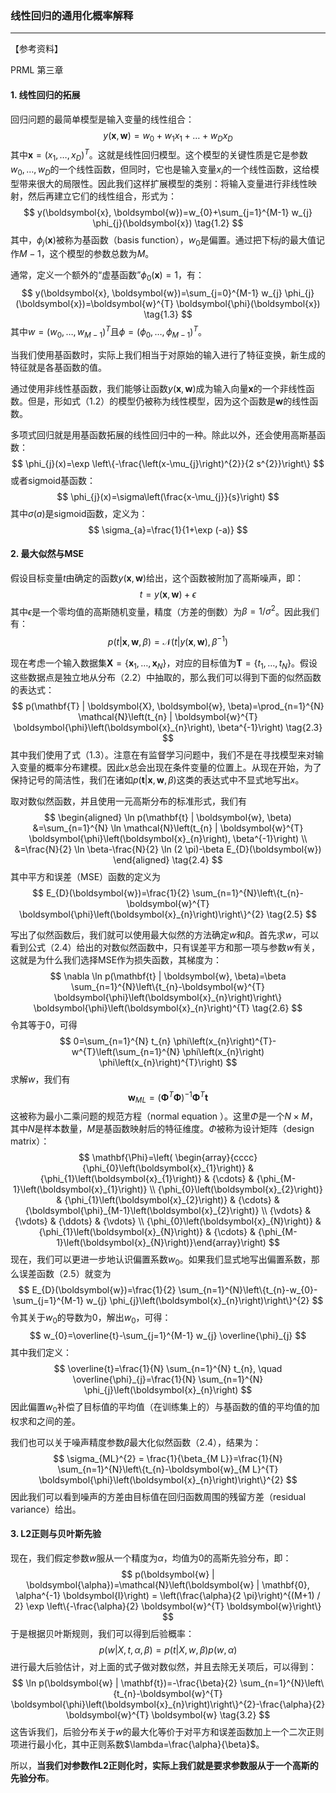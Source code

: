 ### 线性回归的通用化概率解释

------

【参考资料】

PRML  第三章



#### 1. 线性回归的拓展

回归问题的最简单模型是输入变量的线性组合：
$$
y(\boldsymbol{x}, \boldsymbol{w})=w_{0}+w_{1} x_{1}+\ldots+w_{D} x_{D} \tag{1.1}
$$
其中$\boldsymbol{x}=\left(x_{1}, \dots, x_{D}\right)^{T}$。这就是线性回归模型。这个模型的关键性质是它是参数$w_{0}, \dots, w_{D}$的一个线性函数，但同时，它也是输入变量$x_{i}$的一个线性函数，这给模型带来很大的局限性。因此我们这样扩展模型的类别：将输入变量进行非线性映射，然后再建立它们的线性组合，形式为：
$$
y(\boldsymbol{x}, \boldsymbol{w})=w_{0}+\sum_{j=1}^{M-1} w_{j} \phi_{j}(\boldsymbol{x})  \tag{1.2}
$$
其中，$\phi_{j}(\boldsymbol{x})$被称为基函数（basis function），$w_{0}$是偏置。通过把下标$j$的最大值记作$M-1$，这个模型的参数总数为$M$。

通常，定义一个额外的“虚基函数”$\phi_{0}(\boldsymbol{x})=1$，有：
$$
y(\boldsymbol{x}, \boldsymbol{w})=\sum_{j=0}^{M-1} w_{j} \phi_{j}(\boldsymbol{x})=\boldsymbol{w}^{T} \boldsymbol{\phi}(\boldsymbol{x}) \tag{1.3}
$$
其中$w=\left(w_{0}, \dots, w_{M-1}\right)^{T}$且$\phi=\left(\phi_{0}, \dots, \phi_{M-1}\right)^{T}$。

当我们使用基函数时，实际上我们相当于对原始的输入进行了特征变换，新生成的特征就是各基函数的值。

通过使用非线性基函数，我们能够让函数$y(\boldsymbol{x}, \boldsymbol{w})$成为输入向量$\boldsymbol{x}$的一个非线性函数。但是，形如式（1.2）的模型仍被称为线性模型，因为这个函数是$\boldsymbol{w}$的线性函数。

多项式回归就是用基函数拓展的线性回归中的一种。除此以外，还会使用高斯基函数：
$$
\phi_{j}(x)=\exp \left\{-\frac{\left(x-\mu_{j}\right)^{2}}{2 s^{2}}\right\}
$$
或者sigmoid基函数：
$$
\phi_{j}(x)=\sigma\left(\frac{x-\mu_{j}}{s}\right)
$$
其中$\sigma(a)$是sigmoid函数，定义为：
$$
\sigma_{a}=\frac{1}{1+\exp (-a)}
$$


#### 2. 最大似然与MSE

假设目标变量$t$由确定的函数$y(\boldsymbol{x}, \boldsymbol{w})$给出，这个函数被附加了高斯噪声，即：
$$
t=y(\boldsymbol{x}, \boldsymbol{w})+\epsilon \tag{2.1}
$$
其中$\epsilon$是⼀个零均值的⾼斯随机变量，精度（方差的倒数）为$\beta = 1/\sigma^2$。因此我们有：
$$
p(t | \boldsymbol{x}, \boldsymbol{w}, \beta)=\mathcal{N}\left(t | y(\boldsymbol{x}, \boldsymbol{w}), \beta^{-1}\right) \tag{2.2}
$$

现在考虑一个输入数据集$\boldsymbol{X}=\left\{\boldsymbol{x}_{1}, \ldots, \boldsymbol{x}_{N}\right\}$，对应的目标值为$\boldsymbol{T}=\{t_{1}, \dots, t_{N}\}$。假设这些数据点是独立地从分布（2.2）中抽取的，那么我们可以得到下面的似然函数的表达式：
$$
p(\mathbf{T} | \boldsymbol{X}, \boldsymbol{w}, \beta)=\prod_{n=1}^{N} \mathcal{N}\left(t_{n} | \boldsymbol{w}^{T} \boldsymbol{\phi}\left(\boldsymbol{x}_{n}\right), \beta^{-1}\right) \tag{2.3}
$$
其中我们使用了式（1.3）。注意在有监督学习问题中，我们不是在寻找模型来对输⼊变量的概率分布建模。因此$x$总会出现在条件变量的位置上。从现在开始，为了保持记号的简洁性，我们在诸如$p(\mathbf{t} | \boldsymbol{x}, \boldsymbol{w}, \beta)$这类的表达式中不显式地写出$x$。

取对数似然函数，并且使用一元高斯分布的标准形式，我们有
$$
\begin{aligned} \ln p(\mathbf{t} | \boldsymbol{w}, \beta) &=\sum_{n=1}^{N} \ln \mathcal{N}\left(t_{n} | \boldsymbol{w}^{T} \boldsymbol{\phi}\left(\boldsymbol{x}_{n}\right), \beta^{-1}\right) \\ &=\frac{N}{2} \ln \beta-\frac{N}{2} \ln (2 \pi)-\beta E_{D}(\boldsymbol{w}) \end{aligned} \tag{2.4}
$$
其中平方和误差（MSE）函数的定义为
$$
E_{D}(\boldsymbol{w})=\frac{1}{2} \sum_{n=1}^{N}\left\{t_{n}-\boldsymbol{w}^{T} \boldsymbol{\phi}\left(\boldsymbol{x}_{n}\right)\right\}^{2} \tag{2.5}
$$

写出了似然函数后，我们就可以使用最大似然的方法确定$w$和$\beta$。首先求$w$，可以看到公式（2.4）给出的对数似然函数中，只有误差平方和那一项与参数$w$有关，这就是为什么我们选择MSE作为损失函数，其梯度为：
$$
\nabla \ln p(\mathbf{t} | \boldsymbol{w}, \beta)=\beta \sum_{n=1}^{N}\left\{t_{n}-\boldsymbol{w}^{T} \boldsymbol{\phi}\left(\boldsymbol{x}_{n}\right)\right\} \boldsymbol{\phi}\left(\boldsymbol{x}_{n}\right)^{T} \tag{2.6}
$$
令其等于0，可得
$$
0=\sum_{n=1}^{N} t_{n} \phi\left(x_{n}\right)^{T}-w^{T}\left(\sum_{n=1}^{N} \phi\left(x_{n}\right) \phi\left(x_{n}\right)^{T}\right)
$$
求解$w$，我们有
$$
\boldsymbol{w}_{M L}=\left(\boldsymbol{\Phi}^{T} \mathbf{\Phi}\right)^{-1} \mathbf{\Phi}^{T} \mathbf{t} \tag{2.7}
$$
这被称为最小二乘问题的规范方程（normal equation ）。这里$\Phi$是一个$N \times M$，其中$N$是样本数量，$M$是基函数映射后的特征维度。$\Phi$被称为设计矩阵（design matrix）：
$$
\mathbf{\Phi}=\left( \begin{array}{cccc}{\phi_{0}\left(\boldsymbol{x}_{1}\right)} & {\phi_{1}\left(\boldsymbol{x}_{1}\right)} & {\cdots} & {\phi_{M-1}\left(\boldsymbol{x}_{1}\right)} \\ {\phi_{0}\left(\boldsymbol{x}_{2}\right)} & {\phi_{1}\left(\boldsymbol{x}_{2}\right)} & {\cdots} & {\boldsymbol{\phi}_{M-1}\left(\boldsymbol{x}_{2}\right)} \\ {\vdots} & {\vdots} & {\ddots} & {\vdots} \\ {\phi_{0}\left(\boldsymbol{x}_{N}\right)} & {\phi_{1}\left(\boldsymbol{x}_{N}\right)} & {\cdots} & {\phi_{M-1}\left(\boldsymbol{x}_{N}\right)}\end{array}\right)
$$
现在，我们可以更进一步地认识偏置系数$w_{0}$。如果我们显式地写出偏置系数，那么误差函数（2.5）就变为
$$
E_{D}(\boldsymbol{w})=\frac{1}{2} \sum_{n=1}^{N}\left\{t_{n}-w_{0}-\sum_{j=1}^{M-1} w_{j} \phi_{j}\left(\boldsymbol{x}_{n}\right)\right\}^{2}
$$
令其关于$w_{0}$的导数为0，解出$w_0$，可得：
$$
w_{0}=\overline{t}-\sum_{j=1}^{M-1} w_{j} \overline{\phi}_{j}
$$
其中我们定义：
$$
\overline{t}=\frac{1}{N} \sum_{n=1}^{N} t_{n}, \quad \overline{\phi}_{j}=\frac{1}{N} \sum_{n=1}^{N} \phi_{j}\left(\boldsymbol{x}_{n}\right)
$$
因此偏置$w_0$补偿了目标值的平均值（在训练集上的）与基函数的值的平均值的加权求和之间的差。

我们也可以关于噪声精度参数$\beta$最大化似然函数（2.4），结果为：
$$
\sigma_{ML}^{2} = \frac{1}{\beta_{M L}}=\frac{1}{N} \sum_{n=1}^{N}\left\{t_{n}-\boldsymbol{w}_{M L}^{T} \boldsymbol{\phi}\left(\boldsymbol{x}_{n}\right)\right\}^{2}
$$
因此我们可以看到噪声的方差由目标值在回归函数周围的残留方差（residual variance）给出。



#### 3. L2正则与贝叶斯先验

现在，我们假定参数$w$服从一个精度为$\alpha$，均值为0的高斯先验分布，即：
$$
p(\boldsymbol{w} | \boldsymbol{\alpha})=\mathcal{N}\left(\boldsymbol{w} | \mathbf{0}, \alpha^{-1} \boldsymbol{I}\right) = \left(\frac{\alpha}{2 \pi}\right)^{(M+1) / 2} \exp \left\{-\frac{\alpha}{2} \boldsymbol{w}^{T} \boldsymbol{w}\right\}
$$
于是根据贝叶斯规则，我们可以得到后验概率：
$$
p(w | X, t, \alpha, \beta)=p(t | X, w, \beta) p(w, \alpha) \tag{3.1}
$$
进行最大后验估计，对上面的式子做对数似然，并且去除无关项后，可以得到：
$$
\ln p(\boldsymbol{w} | \mathbf{t})=-\frac{\beta}{2} \sum_{n=1}^{N}\left\{t_{n}-\boldsymbol{w}^{T} \boldsymbol{\phi}\left(\boldsymbol{x}_{n}\right)\right\}^{2}-\frac{\alpha}{2} \boldsymbol{w}^{T} \boldsymbol{w} \tag{3.2}
$$
这告诉我们，后验分布关于$w$的最大化等价于对平方和误差函数加上一个二次正则项进行最小化，其中正则系数$\lambda=\frac{\alpha}{\beta}$。

所以，**当我们对参数作L2正则化时，实际上我们就是要求参数服从于一个高斯的先验分布**。